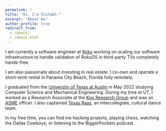 ```yaml
---
permalink: /
title: "Hi, I’m Rishabh."
excerpt: "About me"
author_profile: true
redirect_from: 
  - /about/
  - /about.html
---
```


I am currently a software engineer at [Roku](https://www.roku.com/) working on scaling our software infrastructure to handle validation of RokuOS in third-party TVs completely hands-free.

I am also passionate about investing in real estate. I co-own and operate a short-term rental in Panama City Beach, Florida fully remotely.

I graduated from the [University of Texas at Austin](https://www.utexas.edu/) in May 2022 studying Computer Science and Mechanical Engineering. During my time at UT, I worked as a Research Associate at the [Koo Research Group](https://www.me.utexas.edu/people/faculty-directory/koo) and was an [ASME](https://www.utasme.org/) officer. I also captained [Texas Raas](https://utexas.campuslabs.com/engage/organization/texasraas), an intercollegiate, cultural dance team.

In my free time, you can find me hacking projects, playing chess, watching the Dallas Cowboys, or listening to the BiggerPockets podcast.